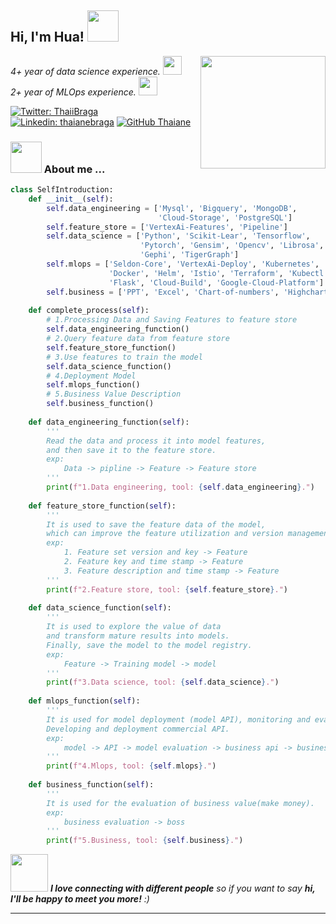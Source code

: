 <h2> Hi, I'm Hua! <img src="https://media.giphy.com/media/mGcNjsfWAjY5AEZNw6/giphy.gif" width="50"></h2>
<img align='right' src="https://media4.giphy.com/media/VGVV7jHzRAxh2BPcJn/giphy.gif" width="200" height="180">
<p><em>
    4+ year of data science experience.
    <img src="https://media.giphy.com/media/fYSnHlufseco8Fh93Z/giphy.gif" width="30"></br>
    2+ year of MLOps experience.
    <img src="https://media.giphy.com/media/WUlplcMpOCEmTGBtBW/giphy.gif" width="30"> 
</em></p>


[![Twitter: ThaiiBraga](https://img.shields.io/twitter/follow/ThaiiBraga?style=social)]()
[![Linkedin: thaianebraga](https://img.shields.io/badge/-thaianebraga-blue?style=flat-square&logo=Linkedin&logoColor=white&link=https://www.linkedin.com/in/thaianebraga/)](https://www.linkedin.com/in/hua-wang-89a992227/)
[![GitHub Thaiane](https://img.shields.io/github/followers/ErraticO?style=social)](https://github.com/ErraticO)


### <img src="https://media.giphy.com/media/VgCDAzcKvsR6OM0uWg/giphy.gif" width="50"> About me ...  

```python
class SelfIntroduction:
    def __init__(self):
        self.data_engineering = ['Mysql', 'Bigquery', 'MongoDB', 
                                 'Cloud-Storage', 'PostgreSQL']
        self.feature_store = ['VertexAi-Features', 'Pipeline']
        self.data_science = ['Python', 'Scikit-Lear', 'Tensorflow', 
                             'Pytorch', 'Gensim', 'Opencv', 'Librosa',
                             'Gephi', 'TigerGraph']
        self.mlops = ['Seldon-Core', 'VertexAi-Deploy', 'Kubernetes', 
                      'Docker', 'Helm', 'Istio', 'Terraform', 'Kubectl',
                      'Flask', 'Cloud-Build', 'Google-Cloud-Platform']
        self.business = ['PPT', 'Excel', 'Chart-of-numbers', 'Highcharts', 'HTML']
    
    def complete_process(self):
        # 1.Processing Data and Saving Features to feature store
        self.data_engineering_function()
        # 2.Query feature data from feature store
        self.feature_store_function()
        # 3.Use features to train the model
        self.data_science_function()
        # 4.Deployment Model
        self.mlops_function()
        # 5.Business Value Description
        self.business_function()
    
    def data_engineering_function(self):
        '''
        Read the data and process it into model features, 
        and then save it to the feature store.
        exp:
            Data -> pipline -> Feature -> Feature store
        '''
        print(f"1.Data engineering, tool: {self.data_engineering}.")
        
    def feature_store_function(self):
        '''
        It is used to save the feature data of the model,
        which can improve the feature utilization and version management.
        exp:
            1. Feature set version and key -> Feature
            2. Feature key and time stamp -> Feature
            3. Feature description and time stamp -> Feature
        '''
        print(f"2.Feature store, tool: {self.feature_store}.")
        
    def data_science_function(self):
        '''
        It is used to explore the value of data 
        and transform mature results into models.
        Finally, save the model to the model registry.
        exp:
            Feature -> Training model -> model
        '''
        print(f"3.Data science, tool: {self.data_science}.")
        
    def mlops_function(self):
        '''
        It is used for model deployment (model API), monitoring and evaluation. 
        Developing and deployment commercial API.
        exp:
            model -> API -> model evaluation -> business api -> business evaluation
        '''
        print(f"4.Mlops, tool: {self.mlops}.")
        
    def business_function(self):
        '''
        It is used for the evaluation of business value(make money).
        exp:
            business evaluation -> boss
        '''
        print(f"5.Business, tool: {self.business}.")
```

<img src="https://media.giphy.com/media/LnQjpWaON8nhr21vNW/giphy.gif" width="60"> 
<em>
    <b>I love connecting with different people</b> 
    so if you want to say 
    <b>hi, I'll be happy to meet you more!</b> :)
</em>

---
